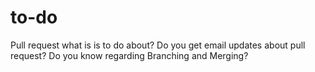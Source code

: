 # to-do
Pull request 
what is is to do about?
Do you get email updates about pull request?
Do you know regarding Branching and Merging?
